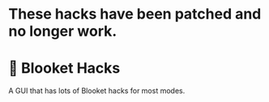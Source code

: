 # These hacks have been patched and no longer work.

# 📜 Blooket Hacks
A GUI that has lots of Blooket hacks for most modes.
